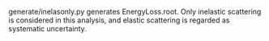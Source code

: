 generate/inelasonly.py generates EnergyLoss.root.
Only inelastic scattering is considered in this analysis, and elastic scattering is regarded as systematic uncertainty.
